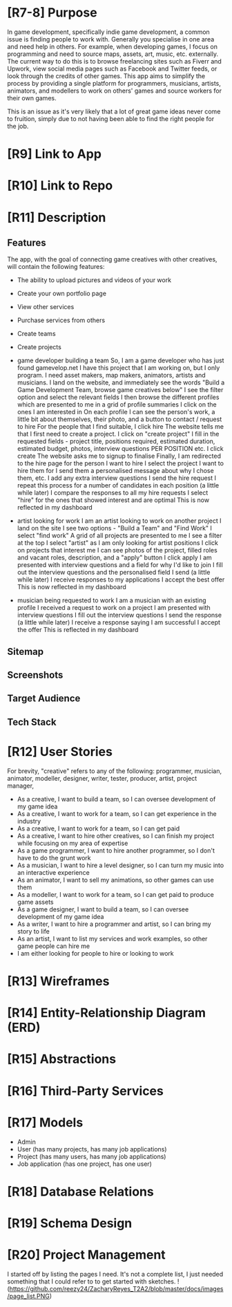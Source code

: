# [R7-8] Purpose
In game development, specifically indie game development, a common issue is finding people to work with. Generally you specialise in one area and need help in others. For example, when developing games, I focus on programming and need to source maps, assets, art, music, etc. externally. The current way to do this is to browse freelancing sites such as Fiverr and Upwork, view social media pages such as Facebook and Twitter feeds, or look through the credits of other games. This app aims to simplify the process by providing a single platform for programmers, musicians, artists, animators, and modellers to work on others' games and source workers for their own games. 

This is an issue as it's very likely that a lot of great game ideas never come to fruition, simply due to not having been able to find the right people for the job. 

# [R9] Link to App

# [R10] Link to Repo

# [R11] Description
## Features
The app, with the goal of connecting game creatives with other creatives, will contain the following features:
- The ability to upload pictures and videos of your work
- Create your own portfolio page
- View other services
- Purchase services from others
- Create teams
- Create projects

- game developer building a team
So, I am a game developer who has just found gamevelop.net
I have this project that I am working on, but I only program.
I need asset makers, map makers, animators, artists and musicians. 
I land on the website, and immediately see the words "Build a Game Development Team, browse game creatives below"
I see the filter option and select the relevant fields
I then browse the different profiles which are presented to me in a grid of profile summaries
I click on the ones I am interested in
On each profile I can see the person's work, a little bit about themselves, their photo, and a button to contact / request to hire
For the people that I find suitable, I click hire
The website tells me that I first need to create a project.
I click on "create project"
I fill in the requested fields - project title, positions required, estimated duration, estimated budget, photos, interview questions PER POSITION etc.
I click create
The website asks me to signup to finalise
Finally, I am redirected to the hire page for the person I want to hire
I select the project I want to hire them for
I send them a personalised message about why I chose them, etc. 
I add any extra interview questions
I send the hire request
I repeat this process for a number of candidates in each position
(a little while later)
I compare the responses to all my hire requests
I select "hire" for the ones that showed interest and are optimal
This is now reflected in my dashboard

- artist looking for work
I am an artist looking to work on another project
I land on the site
I see two options - "Build a Team" and "Find Work"
I select "find work"
A grid of all projects are presented to me
I see a filter at the top
I select "artist" as I am only looking for artist positions
I click on projects that interest me
I can see photos of the project, filled roles and vacant roles, description, and a "apply" button
I click apply
I am presented with interview questions and a field for why I'd like to join
I fill out the interview questions and the personalised field
I send
(a little while later)
I receive responses to my applications
I accept the best offer
This is now reflected in my dashboard

- musician being requested to work
I am a musician with an existing profile
I received a request to work on a project
I am presented with interview questions
I fill out the interview questions
I send the response
(a little while later) 
I receive a response saying I am successful
I accept the offer
This is reflected in my dashboard

## Sitemap

## Screenshots

## Target Audience

## Tech Stack

# [R12] User Stories

For brevity, "creative" refers to any of the following: programmer, musician, animator, modeller, designer, writer, tester, producer, artist, project manager, 

- As a creative, I want to build a team, so I can oversee development of my game idea
- As a creative, I want to work for a team, so I can get experience in the industry
- As a creative, I want to work for a team, so I can get paid
- As a creative, I want to hire other creatives, so I can finish my project while focusing on my area of expertise
- As a game programmer, I want to hire another programmer, so I don't have to do the grunt work
- As a musician, I want to hire a level designer, so I can turn my music into an interactive experience
- As an animator, I want to sell my animations, so other games can use them
- As a modeller, I want to work for a team, so I can get paid to produce game assets
- As a game designer, I want to build a team, so I can oversee development of my game idea
- As a writer, I want to hire a programmer and artist, so I can bring my story to life
- As an artist, I want to list my services and work examples, so other game people can hire me 
- I am either looking for people to hire or looking to work

# [R13] Wireframes

# [R14] Entity-Relationship Diagram (ERD)

# [R15] Abstractions

# [R16] Third-Party Services

# [R17] Models
- Admin
- User (has many projects, has many job applications)
- Project (has many users, has many job applications)
- Job application (has one project, has one user)

# [R18] Database Relations

# [R19] Schema Design

# [R20] Project Management

I started off by listing the pages I need. It's not a complete list, I just needed something that I could refer to to get started with sketches. 
!(https://github.com/reezy24/ZacharyReyes_T2A2/blob/master/docs/images/page_list.PNG)
